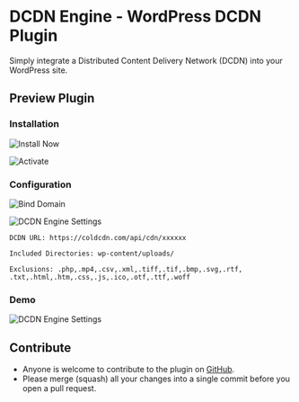 # DCDN Engine - WordPress DCDN Plugin

Simply integrate a Distributed Content Delivery Network (DCDN) into your WordPress site.

## Preview Plugin

### Installation

![Install Now](./assets/01.png)

![Activate](./assets/02.png)

### Configuration

![Bind Domain](./assets/03.png)

![DCDN Engine Settings](./assets/04.png)

```
DCDN URL: https://coldcdn.com/api/cdn/xxxxxx

Included Directories: wp-content/uploads/

Exclusions: .php,.mp4,.csv,.xml,.tiff,.tif,.bmp,.svg,.rtf, .txt,.html,.htm,.css,.js,.ico,.otf,.ttf,.woff
```

### Demo

![DCDN Engine Settings](./assets/05.png)

## Contribute

* Anyone is welcome to contribute to the plugin on [GitHub](https://github.com/daqnext/dcdn-engine).
* Please merge (squash) all your changes into a single commit before you open a pull request.